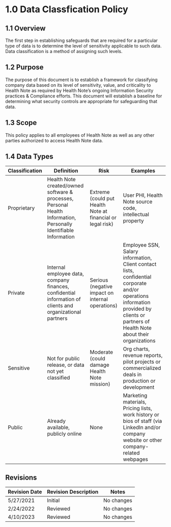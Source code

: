 # 1.0 Data Classfication Policy

## 1.1 Overview

The first step in establishing safeguards that are required for a particular type of data is to determine the level of sensitivity applicable to such data. Data classification is a method of assigning such levels.

## 1.2 Purpose

The purpose of this document is to establish a framework for classifying company data based on its level of sensitivity, value, and criticality to Health Note as required by Health Note’s ongoing Information Security practices & Compliance efforts. This document will establish a baseline for determining what security controls are appropriate for safeguarding that data.

## 1.3 Scope

This policy applies to all employees of Health Note as well as any other parties authorized to access Health Note data. 

## 1.4 Data Types 

| Classification | Definition                                                                                                  | Risk                                                  | Examples                                                                                                                                                                         |
|----------------|-------------------------------------------------------------------------------------------------------------|-------------------------------------------------------|----------------------------------------------------------------------------------------------------------------------------------------------------------------------------------|
| Proprietary    | Health Note created/owned software & processes, Personal Health Information, Personally Identifiable Information | Extreme (could put Health Note at financial or legal risk) | User PHI, Health Note source code, intellectual property                                                                                                                              |
| Private        | Internal employee data, company finances, confidential information of clients and organizational partners   | Serious (negative impact on internal operations)      | Employee SSN, Salary information, Client contact lists, confidential corporate and/or operations information provided by clients or partners of Health Note about their organizations |
| Sensitive      | Not for public release, or data not yet classified                                                          | Moderate (could damage Health Note mission)                | Org charts, revenue reports, pilot projects or commercialized deals in production or development                                                                                 |
| Public         | Already available, publicly online                                                                          | None                                                  | Marketing materials, Pricing lists, work history or bios of staff (via LinkedIn and/or company website or other company-related webpages                                         |

## Revisions

| Revision Date | Revision Description        | Notes               |
| --------------| --------------------------- | ------------------- |
| 5/27/2021     | Initial                     | No changes          |
| 2/24/2022     | Reviewed                    | No changes          |
| 4/10/2023     | Reviewed                    | No changes          |
